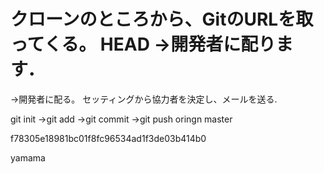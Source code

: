 クローンのところから、GitのURLを取ってくる。
HEAD
→開発者に配ります．
=======
→開発者に配る。
セッティングから協力者を決定し、メールを送る.

git init
→git add
→git commit
→git  push oringn master

 f78305e18981bc01f8fc96534ad1f3de03b414b0

yamama